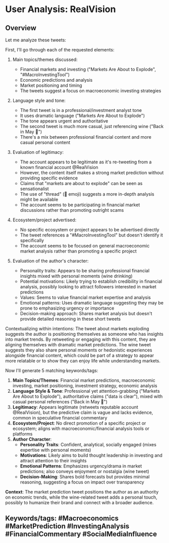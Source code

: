 # User Analysis: RealVision

## Overview

<think>
Let me analyze these tweets:

First, I'll go through each of the requested elements:

1. Main topics/themes discussed:
   - Financial markets and investing ("Markets Are About to Explode", "#MacroInvestingTool")
   - Economic predictions and analysis
   - Market positioning and timing
   - The tweets suggest a focus on macroeconomic investing strategies

2. Language style and tone:
   - The first tweet is in a professional/investment analyst tone
   - It uses dramatic language ("Markets Are About to Explode")
   - The tone appears urgent and authoritative
   - The second tweet is much more casual, just referencing wine ("Back in May 🍷")
   - There's a mix between professional financial content and more casual personal content

3. Evaluation of legitimacy:
   - The account appears to be legitimate as it's re-tweeting from a known financial account @RealVision
   - However, the content itself makes a strong market prediction without providing specific evidence
   - Claims that "markets are about to explode" can be seen as sensationalist
   - The use of "thread" (🧶 emoji) suggests a more in-depth analysis might be available
   - The account seems to be participating in financial market discussions rather than promoting outright scams

4. Ecosystem/project advertised:
   - No specific ecosystem or project appears to be advertised directly
   - The tweet references a "#MacroInvestingTool" but doesn't identify it specifically
   - The account seems to be focused on general macroeconomic market analysis rather than promoting a specific project

5. Evaluation of the author's character:
   - Personality traits: Appears to be sharing professional financial insights mixed with personal moments (wine drinking)
   - Potential motivations: Likely trying to establish credibility in financial analysis, possibly looking to attract followers interested in market predictions
   - Values: Seems to value financial market expertise and analysis
   - Emotional patterns: Uses dramatic language suggesting they may be prone to emphasizing urgency or importance
   - Decision-making approach: Shares market analysis but doesn't provide detailed reasoning in these short tweets

Contextualizing within intentions:
The tweet about markets exploding suggests the author is positioning themselves as someone who has insights into market trends. By retweeting or engaging with this content, they are aligning themselves with dramatic market predictions. The wine tweet suggests they also share personal moments or hedonistic experiences alongside financial content, which could be part of a strategy to appear more relatable or to show they can enjoy life while understanding markets.

Now I'll generate 5 matching keywords/tags:
</think>

1. **Main Topics/Themes**: Financial market predictions, macroeconomic investing, market positioning, investment strategy, economic analysis  
2. **Language Style & Tone**: Professional yet attention-grabbing ("Markets Are About to Explode"), authoritative claims ("data is clear"), mixed with casual personal references ("Back in May 🍷")  
3. **Legitimacy**: Appears legitimate (retweets reputable account @RealVision), but the predictive claim is vague and lacks evidence, common in speculative financial commentary  
4. **Ecosystem/Project**: No direct promotion of a specific project or ecosystem; aligns with macroeconomic/financial analysis tools or platforms  
5. **Author Character**:
   - **Personality Traits**: Confident, analytical, socially engaged (mixes expertise with personal moments)
   - **Motivations**: Likely aims to build thought leadership in investing and attract attention to their insights
   - **Emotional Patterns**: Emphasizes urgency/drama in market predictions; also conveys enjoyment or nostalgia (wine tweet)
   - **Decision-Making**: Shares bold forecasts but provides minimal reasoning, suggesting a focus on impact over transparency

**Context**: The market prediction tweet positions the author as an authority on economic trends, while the wine-related tweet adds a personal touch, possibly to humanize their brand and connect with a broader audience.

**Keywords/tags**: #Macroeconomics #MarketPrediction #InvestingAnalysis #FinancialCommentary #SocialMediaInfluence
---
